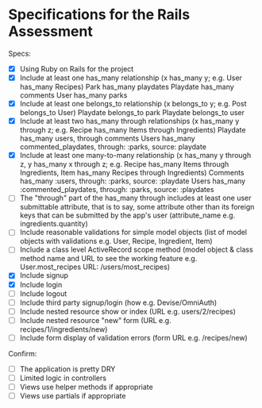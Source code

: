 # Specifications for the Rails Assessment

Specs:
- [x] Using Ruby on Rails for the project
- [x] Include at least one has_many relationship (x has_many y; e.g. User has_many Recipes)
        Park has_many playdates
        Playdate has_many comments
        User has_many parks
- [x] Include at least one belongs_to relationship (x belongs_to y; e.g. Post belongs_to User)
        Playdate belongs_to park
        Playdate belongs_to user
- [x] Include at least two has_many through relationships (x has_many y through z; e.g. Recipe has_many Items through Ingredients)
        Playdate has_many users, through comments
        Users has_many commented_playdates, through: :parks, source: playdate
- [x] Include at least one many-to-many relationship (x has_many y through z, y has_many x through z; e.g. Recipe has_many Items through Ingredients, Item has_many Recipes through Ingredients)
        Comments has_many :users, through: :parks, source: :playdate
        Users has_many :commented_playdates, through: :parks, source: :playdates
- [ ] The "through" part of the has_many through includes at least one user submittable attribute, that is to say, some attribute other than its foreign keys that can be submitted by the app's user (attribute_name e.g. ingredients.quantity)
- [ ] Include reasonable validations for simple model objects (list of model objects with validations e.g. User, Recipe, Ingredient, Item)
- [ ] Include a class level ActiveRecord scope method (model object & class method name and URL to see the working feature e.g. User.most_recipes URL: /users/most_recipes)
- [x] Include signup
- [x] Include login
- [ ] Include logout
- [ ] Include third party signup/login (how e.g. Devise/OmniAuth)
- [ ] Include nested resource show or index (URL e.g. users/2/recipes)
- [ ] Include nested resource "new" form (URL e.g. recipes/1/ingredients/new)
- [ ] Include form display of validation errors (form URL e.g. /recipes/new)

Confirm:
- [ ] The application is pretty DRY
- [ ] Limited logic in controllers
- [ ] Views use helper methods if appropriate
- [ ] Views use partials if appropriate